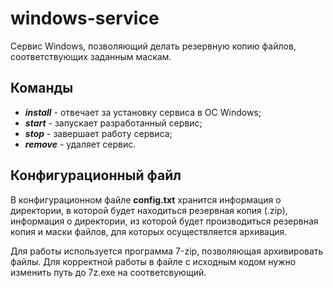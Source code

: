 # windows-service
 Сервис Windows, позволяющий делать резервную копию файлов, соответствующих заданным маскам.

## Команды
- ***install*** - отвечает за установку сервиса в ОС Windows;
- ***start*** - запускает разработанный сервис;
- ***stop*** - завершает работу сервиса;
- ***remove*** - удаляет сервис.

## Конфигурационный файл
В конфигурационном файле **config.txt** хранится информация о директории, в которой будет находиться резервная копия (.zip), информация о директории, из которой будет производиться резервная копия и маски файлов, для которых осуществляется архивация.

Для работы используется программа 7-zip, позволяющая архивировать файлы. Для корректной работы в файле с исходным кодом нужно изменить путь до 7z.exe на соответсвующий.

